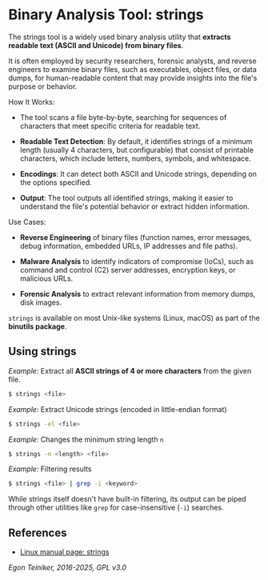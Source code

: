 # Binary Analysis Tool: strings

The strings tool is a widely used binary analysis utility that **extracts 
readable text (ASCII and Unicode) from binary files**. 

It is often employed by security researchers, forensic analysts, and reverse engineers 
to examine binary files, such as executables, object files, or data dumps, for 
human-readable content that may provide insights into the file's purpose or behavior.

How It Works:
* The tool scans a file byte-by-byte, searching for sequences of characters that meet 
    specific criteria for readable text.

* **Readable Text Detection**: By default, it identifies strings of a minimum length (usually 
    4 characters, but configurable) that consist of printable characters, which include 
    letters, numbers, symbols, and whitespace.

* **Encodings**: It can detect both ASCII and Unicode strings, depending on the options 
    specified.

* **Output**: The tool outputs all identified strings, making it easier to understand the 
    file's potential behavior or extract hidden information.

Use Cases:

* **Reverse Engineering** of binary files (function names, error messages, debug information,
    embedded URLs, IP addresses and file paths).

* **Malware Analysis** to identify indicators of compromise (IoCs), such as command and control 
    (C2) server addresses, encryption keys, or malicious URLs.    

* **Forensic Analysis** to extract relevant information from memory dumps, disk images.


`strings` is available on most Unix-like systems (Linux, macOS) as part of the 
**binutils package**.


## Using strings

_Example:_ Extract all **ASCII strings of 4 or more characters** from the given file. 

```bash
$ strings <file>
```


_Example:_ Extract Unicode strings (encoded in little-endian format)

```bash
$ strings -el <file>
```


_Example:_ Changes the minimum string length `n`

```bash
$ strings -n <length> <file>
```

_Example:_ Filtering results 

```bash
$ strings <file> | grep -i <keyword>
```
While strings itself doesn't have built-in filtering, its output can be piped through 
other utilities like `grep` for case-insensitive (`-i`) searches.



## References

* [Linux manual page: strings](https://man7.org/linux/man-pages/man1/strings.1.html)

*Egon Teiniker, 2016-2025, GPL v3.0*